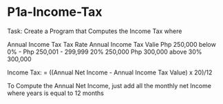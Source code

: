 # P1a-Income-Tax

Task: Create a Program that Computes the Income Tax where

Annual Income Tax              Tax Rate          Annual Income Tax Valie
Php 250,000 below              0%                   -
Php 250,001 - 299,999          20%                 250,000
Php 300,000 above              30%                 300,000


Income Tax:
= ((Annual Net Income - Annual Income Tax Value) x 20)/12

To Compute the Annual Net Income, just add all the monthly net Income where years is equal to 12 months
